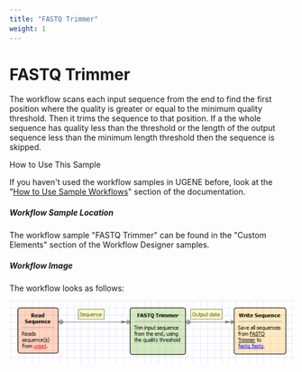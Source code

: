 ```yaml
---
title: "FASTQ Trimmer"
weight: 1
---
```



# FASTQ Trimmer

The workflow scans each input sequence from the end to find the first position where the quality is greater or equal to the minimum quality threshold. Then it trims the sequence to that position. If a the whole sequence has quality less than the threshold or the length of the output sequence less than the minimum length threshold then the sequence is skipped.

How to Use This Sample

If you haven't used the workflow samples in UGENE before, look at the "[How to Use Sample Workflows](how-to-use-sample-workflows.md)" section of the documentation.

##### Workflow Sample Location

The workflow sample "FASTQ Trimmer" can be found in the "Custom Elements" section of the Workflow Designer samples.

##### Workflow Image

The workflow looks as follows:


![](/images/65930266/65930267.png)
